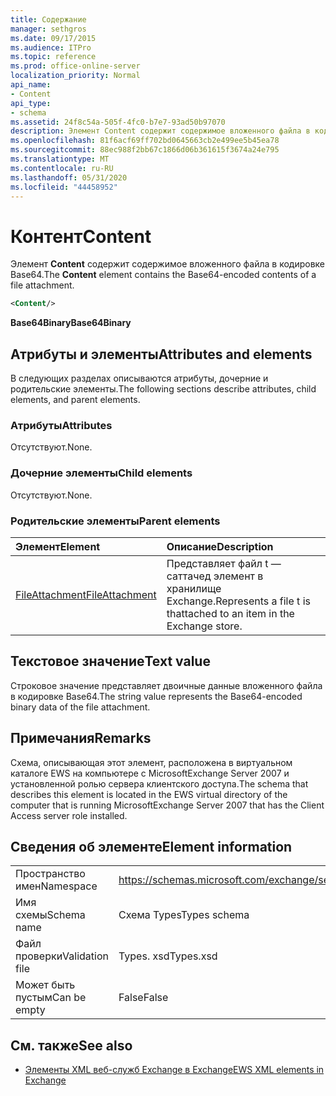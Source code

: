```yaml
---
title: Содержание
manager: sethgros
ms.date: 09/17/2015
ms.audience: ITPro
ms.topic: reference
ms.prod: office-online-server
localization_priority: Normal
api_name:
- Content
api_type:
- schema
ms.assetid: 24f8c54a-505f-4fc0-b7e7-93ad50b97070
description: Элемент Content содержит содержимое вложенного файла в кодировке Base64.
ms.openlocfilehash: 81f6acf69ff702bd0645663cb2e499ee5b45ea78
ms.sourcegitcommit: 88ec988f2bb67c1866d06b361615f3674a24e795
ms.translationtype: MT
ms.contentlocale: ru-RU
ms.lasthandoff: 05/31/2020
ms.locfileid: "44458952"
---
```

# <a name="content"></a><span data-ttu-id="5e390-103">Контент</span><span class="sxs-lookup"><span data-stu-id="5e390-103">Content</span></span>

<span data-ttu-id="5e390-104">Элемент **Content** содержит содержимое вложенного файла в кодировке Base64.</span><span class="sxs-lookup"><span data-stu-id="5e390-104">The **Content** element contains the Base64-encoded contents of a file attachment.</span></span> 
  
```xml
<Content/>
```

 <span data-ttu-id="5e390-105">**Base64Binary**</span><span class="sxs-lookup"><span data-stu-id="5e390-105">**Base64Binary**</span></span>
## <a name="attributes-and-elements"></a><span data-ttu-id="5e390-106">Атрибуты и элементы</span><span class="sxs-lookup"><span data-stu-id="5e390-106">Attributes and elements</span></span>

<span data-ttu-id="5e390-107">В следующих разделах описываются атрибуты, дочерние и родительские элементы.</span><span class="sxs-lookup"><span data-stu-id="5e390-107">The following sections describe attributes, child elements, and parent elements.</span></span>
  
### <a name="attributes"></a><span data-ttu-id="5e390-108">Атрибуты</span><span class="sxs-lookup"><span data-stu-id="5e390-108">Attributes</span></span>

<span data-ttu-id="5e390-109">Отсутствуют.</span><span class="sxs-lookup"><span data-stu-id="5e390-109">None.</span></span>
  
### <a name="child-elements"></a><span data-ttu-id="5e390-110">Дочерние элементы</span><span class="sxs-lookup"><span data-stu-id="5e390-110">Child elements</span></span>

<span data-ttu-id="5e390-111">Отсутствуют.</span><span class="sxs-lookup"><span data-stu-id="5e390-111">None.</span></span>
  
### <a name="parent-elements"></a><span data-ttu-id="5e390-112">Родительские элементы</span><span class="sxs-lookup"><span data-stu-id="5e390-112">Parent elements</span></span>

|<span data-ttu-id="5e390-113">**Элемент**</span><span class="sxs-lookup"><span data-stu-id="5e390-113">**Element**</span></span>|<span data-ttu-id="5e390-114">**Описание**</span><span class="sxs-lookup"><span data-stu-id="5e390-114">**Description**</span></span>|
|:-----|:-----|
|[<span data-ttu-id="5e390-115">FileAttachment</span><span class="sxs-lookup"><span data-stu-id="5e390-115">FileAttachment</span></span>](fileattachment.md) <br/> |<span data-ttu-id="5e390-116">Представляет файл t — саттачед элемент в хранилище Exchange.</span><span class="sxs-lookup"><span data-stu-id="5e390-116">Represents a file t is thattached to an item in the Exchange store.</span></span>  <br/> |
   
## <a name="text-value"></a><span data-ttu-id="5e390-117">Текстовое значение</span><span class="sxs-lookup"><span data-stu-id="5e390-117">Text value</span></span>

<span data-ttu-id="5e390-118">Строковое значение представляет двоичные данные вложенного файла в кодировке Base64.</span><span class="sxs-lookup"><span data-stu-id="5e390-118">The string value represents the Base64-encoded binary data of the file attachment.</span></span>
  
## <a name="remarks"></a><span data-ttu-id="5e390-119">Примечания</span><span class="sxs-lookup"><span data-stu-id="5e390-119">Remarks</span></span>

<span data-ttu-id="5e390-120">Схема, описывающая этот элемент, расположена в виртуальном каталоге EWS на компьютере с MicrosoftExchange Server 2007 и установленной ролью сервера клиентского доступа.</span><span class="sxs-lookup"><span data-stu-id="5e390-120">The schema that describes this element is located in the EWS virtual directory of the computer that is running MicrosoftExchange Server 2007 that has the Client Access server role installed.</span></span>
  
## <a name="element-information"></a><span data-ttu-id="5e390-121">Сведения об элементе</span><span class="sxs-lookup"><span data-stu-id="5e390-121">Element information</span></span>

|||
|:-----|:-----|
|<span data-ttu-id="5e390-122">Пространство имен</span><span class="sxs-lookup"><span data-stu-id="5e390-122">Namespace</span></span>  <br/> |https://schemas.microsoft.com/exchange/services/2006/types  <br/> |
|<span data-ttu-id="5e390-123">Имя схемы</span><span class="sxs-lookup"><span data-stu-id="5e390-123">Schema name</span></span>  <br/> |<span data-ttu-id="5e390-124">Схема Types</span><span class="sxs-lookup"><span data-stu-id="5e390-124">Types schema</span></span>  <br/> |
|<span data-ttu-id="5e390-125">Файл проверки</span><span class="sxs-lookup"><span data-stu-id="5e390-125">Validation file</span></span>  <br/> |<span data-ttu-id="5e390-126">Types. xsd</span><span class="sxs-lookup"><span data-stu-id="5e390-126">Types.xsd</span></span>  <br/> |
|<span data-ttu-id="5e390-127">Может быть пустым</span><span class="sxs-lookup"><span data-stu-id="5e390-127">Can be empty</span></span>  <br/> |<span data-ttu-id="5e390-128">False</span><span class="sxs-lookup"><span data-stu-id="5e390-128">False</span></span>  <br/> |
   
## <a name="see-also"></a><span data-ttu-id="5e390-129">См. также</span><span class="sxs-lookup"><span data-stu-id="5e390-129">See also</span></span>



- [<span data-ttu-id="5e390-130">Элементы XML веб-служб Exchange в Exchange</span><span class="sxs-lookup"><span data-stu-id="5e390-130">EWS XML elements in Exchange</span></span>](ews-xml-elements-in-exchange.md)


